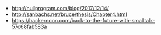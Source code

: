 * http://nullprogram.com/blog/2017/12/14/
* http://sanbachs.net/bruce/thesis/Chapter4.html
* https://hackernoon.com/back-to-the-future-with-smalltalk-57c68fab583a